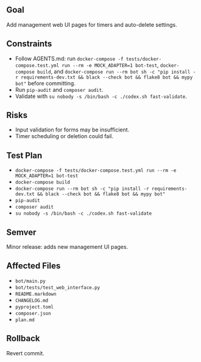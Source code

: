 ## Goal
Add management web UI pages for timers and auto-delete settings.

## Constraints
- Follow AGENTS.md: run `docker-compose -f tests/docker-compose.test.yml run --rm -e MOCK_ADAPTER=1 bot-test`, `docker-compose build`, and `docker-compose run --rm bot sh -c "pip install -r requirements-dev.txt && black --check bot && flake8 bot && mypy bot"` before committing.
- Run `pip-audit` and `composer audit`.
- Validate with `su nobody -s /bin/bash -c ./codex.sh fast-validate`.

## Risks
- Input validation for forms may be insufficient.
- Timer scheduling or deletion could fail.

## Test Plan
- `docker-compose -f tests/docker-compose.test.yml run --rm -e MOCK_ADAPTER=1 bot-test`
- `docker-compose build`
- `docker-compose run --rm bot sh -c "pip install -r requirements-dev.txt && black --check bot && flake8 bot && mypy bot"`
- `pip-audit`
- `composer audit`
- `su nobody -s /bin/bash -c ./codex.sh fast-validate`

## Semver
Minor release: adds new management UI pages.

## Affected Files
- `bot/main.py`
- `bot/tests/test_web_interface.py`
- `README.markdown`
- `CHANGELOG.md`
- `pyproject.toml`
- `composer.json`
- `plan.md`

## Rollback
Revert commit.
